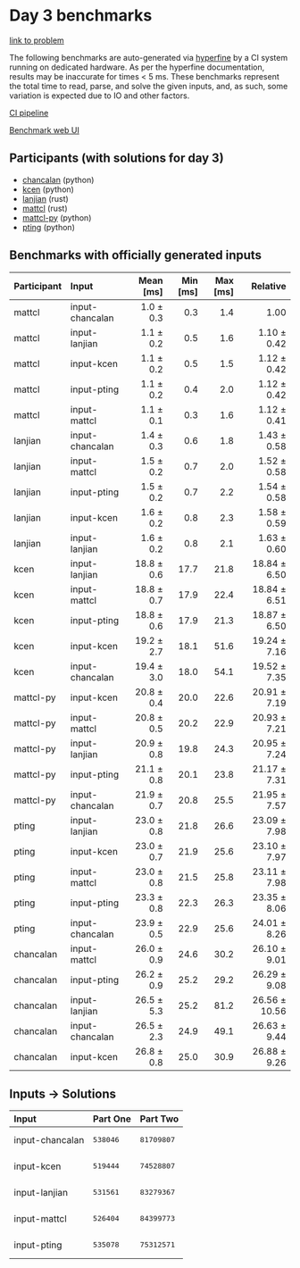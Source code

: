 # Day 3 benchmarks

[link to problem](https://adventofcode.com/2023/day/3)

The following benchmarks are auto-generated via
[hyperfine](https://github.com/sharkdp/hyperfine) by a CI system running on
dedicated hardware. As per the hyperfine documentation, results may be
inaccurate for times < 5 ms. These benchmarks represent the total time to read,
parse, and solve the given inputs, and, as such, some variation is expected due
to IO and other factors.

[CI pipeline](http://ci.papercode.net:8080/teams/main/pipelines/aoc2023)

[Benchmark web UI](https://aoc.ancalagon.black)


## Participants (with solutions for day 3)

- [chancalan](https://github.com/chancalan/aoc2023) (python)
- [kcen](https://github.com/kcen/aoc2023) (python)
- [lanjian](https://github.com/lanjian/aoc-2023) (rust)
- [mattcl](https://github.com/mattcl/aoc2023) (rust)
- [mattcl-py](https://github.com/mattcl/aoc2023-py) (python)
- [pting](https://github.com/pting/aoc2023) (python)


## Benchmarks with officially generated inputs

| Participant | Input | Mean [ms] | Min [ms] | Max [ms] | Relative |
|:---|:---|---:|---:|---:|---:|
| mattcl | input-chancalan | 1.0 ± 0.3 | 0.3 | 1.4 | 1.00 |
| mattcl | input-lanjian | 1.1 ± 0.2 | 0.5 | 1.6 | 1.10 ± 0.42 |
| mattcl | input-kcen | 1.1 ± 0.2 | 0.5 | 1.5 | 1.12 ± 0.42 |
| mattcl | input-pting | 1.1 ± 0.2 | 0.4 | 2.0 | 1.12 ± 0.42 |
| mattcl | input-mattcl | 1.1 ± 0.1 | 0.3 | 1.6 | 1.12 ± 0.41 |
| lanjian | input-chancalan | 1.4 ± 0.3 | 0.6 | 1.8 | 1.43 ± 0.58 |
| lanjian | input-mattcl | 1.5 ± 0.2 | 0.7 | 2.0 | 1.52 ± 0.58 |
| lanjian | input-pting | 1.5 ± 0.2 | 0.7 | 2.2 | 1.54 ± 0.58 |
| lanjian | input-kcen | 1.6 ± 0.2 | 0.8 | 2.3 | 1.58 ± 0.59 |
| lanjian | input-lanjian | 1.6 ± 0.2 | 0.8 | 2.1 | 1.63 ± 0.60 |
| kcen | input-lanjian | 18.8 ± 0.6 | 17.7 | 21.8 | 18.84 ± 6.50 |
| kcen | input-mattcl | 18.8 ± 0.7 | 17.9 | 22.4 | 18.84 ± 6.51 |
| kcen | input-pting | 18.8 ± 0.6 | 17.9 | 21.3 | 18.87 ± 6.50 |
| kcen | input-kcen | 19.2 ± 2.7 | 18.1 | 51.6 | 19.24 ± 7.16 |
| kcen | input-chancalan | 19.4 ± 3.0 | 18.0 | 54.1 | 19.52 ± 7.35 |
| mattcl-py | input-kcen | 20.8 ± 0.4 | 20.0 | 22.6 | 20.91 ± 7.19 |
| mattcl-py | input-mattcl | 20.8 ± 0.5 | 20.2 | 22.9 | 20.93 ± 7.21 |
| mattcl-py | input-lanjian | 20.9 ± 0.8 | 19.8 | 24.3 | 20.95 ± 7.24 |
| mattcl-py | input-pting | 21.1 ± 0.8 | 20.1 | 23.8 | 21.17 ± 7.31 |
| mattcl-py | input-chancalan | 21.9 ± 0.7 | 20.8 | 25.5 | 21.95 ± 7.57 |
| pting | input-lanjian | 23.0 ± 0.8 | 21.8 | 26.6 | 23.09 ± 7.98 |
| pting | input-kcen | 23.0 ± 0.7 | 21.9 | 25.6 | 23.10 ± 7.97 |
| pting | input-mattcl | 23.0 ± 0.8 | 21.5 | 25.8 | 23.11 ± 7.98 |
| pting | input-pting | 23.3 ± 0.8 | 22.3 | 26.3 | 23.35 ± 8.06 |
| pting | input-chancalan | 23.9 ± 0.5 | 22.9 | 25.6 | 24.01 ± 8.26 |
| chancalan | input-mattcl | 26.0 ± 0.9 | 24.6 | 30.2 | 26.10 ± 9.01 |
| chancalan | input-pting | 26.2 ± 0.9 | 25.2 | 29.2 | 26.29 ± 9.08 |
| chancalan | input-lanjian | 26.5 ± 5.3 | 25.2 | 81.2 | 26.56 ± 10.56 |
| chancalan | input-chancalan | 26.5 ± 2.3 | 24.9 | 49.1 | 26.63 ± 9.44 |
| chancalan | input-kcen | 26.8 ± 0.8 | 25.0 | 30.9 | 26.88 ± 9.26 |


## Inputs -> Solutions

| Input | Part One | Part Two |
|:---|:---|:---|
|input-chancalan|<pre>538046</pre>|<pre>81709807</pre>|
|input-kcen|<pre>519444</pre>|<pre>74528807</pre>|
|input-lanjian|<pre>531561</pre>|<pre>83279367</pre>|
|input-mattcl|<pre>526404</pre>|<pre>84399773</pre>|
|input-pting|<pre>535078</pre>|<pre>75312571</pre>|